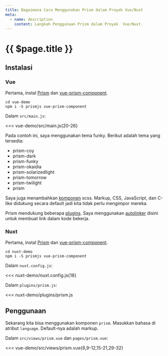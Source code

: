 ```yaml
---
title: Bagaimana Cara Menggunakan Prism dalam Proyek Vue/Nuxt
meta:
  - name: description
    content: Langkah Penggunaan Prism dalam Proyek  Vue/Nuxt.
---
```


# {{ $page.title }}

<start-tutorial demo="prism" lang="id" />

## Instalasi

### Vue

Pertama, instal [Prism](https://github.com/PrismJS/prism) dan [vue-prism-component](https://github.com/egoist/vue-prism-component).

```bash{2}
cd vue-demo
npm i -S prismjs vue-prism-component
```

Dalam `src/main.js`:

<<< vue-demo/src/main.js{20-26}

Pada contoh ini, saya menggunakan tema funky. Berikut adalah tema yang tersedia:

- prism-coy
- prism-dark
- prism-funky
- prism-okaidia
- prism-solarizedlight
- prism-tomorrow
- prism-twilight
- prism

Saya juga menambahkan [komponen](https://prismjs.com/index.html#languages-list) scss. Markup, CSS, JavaScript, dan C-like didukung secara default jadi kita tidak perlu mengimpor mereka.

Prism mendukung beberapa [plugins](https://prismjs.com/index.html#plugins). Saya menggunakan [autolinker](https://prismjs.com/plugins/autolinker) disini untuk membuat link dalam kode bekerja.

### Nuxt

Pertama, instal [Prism](https://github.com/PrismJS/prism) dan [vue-prism-component](https://github.com/egoist/vue-prism-component).

```bash{2}
cd nuxt-demo
npm i -S prismjs vue-prism-component
```

Dalam `nuxt.config.js`:

<<< nuxt-demo/nuxt.config.js{18}

Dalam `plugins/prism.js`:

<<< nuxt-demo/plugins/prism.js

## Penggunaan

Sekarang kita bisa menggunakan komponen `prism`. Masukkan bahasa di atribut `language`. Default-nya adalah markup.

Dalam `src/views/prism.vue` dan `pages/prism.vue`:

<<< vue-demo/src/views/prism.vue{6,9-12,15-21,29-32}
